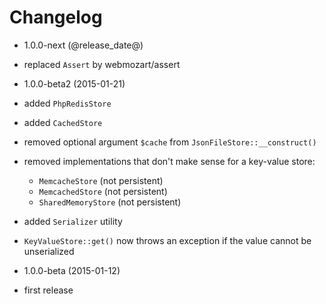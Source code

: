 Changelog
=========

* 1.0.0-next (@release_date@)

 * replaced `Assert` by webmozart/assert
 
* 1.0.0-beta2 (2015-01-21)

 * added `PhpRedisStore`
 * added `CachedStore`
 * removed optional argument `$cache` from `JsonFileStore::__construct()`
 * removed implementations that don't make sense for a key-value store: 
   * `MemcacheStore` (not persistent)
   * `MemcachedStore` (not persistent)
   * `SharedMemoryStore` (not persistent)
 * added `Serializer` utility
 * `KeyValueStore::get()` now throws an exception if the value cannot be unserialized

* 1.0.0-beta (2015-01-12)

 * first release
